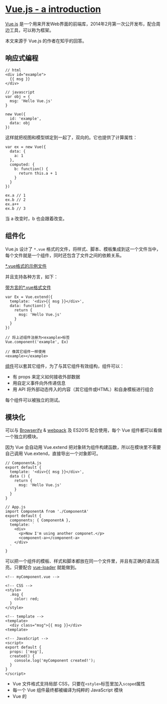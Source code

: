 # [Vue.js - a introduction](http://zhuanlan.zhihu.com/evanyou/20302927)

[Vue.js](http://vuejs.org/) 是一个用来开发Web界面的前端库，2014年2月第一次公开发布，配合周边工具，可以称为框架。

本文来源于 Vue.js 的作者在知乎的回答。

## 响应式编程

```
// html
<div id="example">
  {{ msg }}
</div>

// javascript
var obj = {
  msg: 'Hello Vue.js'
}

new Vue({
  id: 'example',
  data: obj
})
```

这样就把视图和模型绑定到一起了，双向的。它也提供了计算属性：

```
var ex = new Vue({
  data: {
    a: 1
  },
  computed: {
    b: function() {
      return this.a + 1
    }
  }
})

ex.a // 1
ex.b // 2
ex.a++  
ex.b // 3
```

当 a 改变时，b 也会跟着改变。

## 组件化

Vue.js 设计了 `*.vue` 格式的文件，将样式、脚本、模板集成到这一个文件当中，每个文件就是一个组件，同时还包含了文件之间的依赖关系。

[*.vue格式的示例文件](http://vuejs.org/images/vue-component.png)

并且支持各种方言，如下：

[带方言的*.vue格式文件](http://vuejs.org/images/vue-component-with-pre-processors.png)

```
var Ex = Vue.extend({
  template: '<div>{{ msg }}</div>',
  data: function() {
    return {
      msg: 'Hello Vue.js'
    }
  }
})

// 将上述组件注册为<example>标签
Vue.component('example', Ex)

// 像其它组件一样使用
<example></example>
```

[组件](http://cn.vuejs.org/guide/components.html)可以套其它组件，为了与其它组件有效组构，组件可以： 

- 有 props 来定义如何接收外部数据
- 用自定义事件向外传递信息
- 用 <slot> API 将外部动态传入的内容（其它组件或HTML）和自身模板进行组合

每个组件可以被独立的测试。

## 模块化

可以与 [Browserify](http://browserify.org/) & [webpack](http://webpack.github.io/) 及 ES2015 配合使用，每个 Vue 组件都可以看做一个独立的模块。

因为 Vue 会自动用 Vue.extend 把对象转为组件构建函数，所以在模块里不需要自己调用 Vue.extend，直接导出一个对象即可。

```
// ComponentA.js
export default {
  template: '<div>{{ msg }}</div>',
  data () {
    return {
      msg: 'Hello Vue.js'
    }
  }
}

// App.js
import ComponentA from './ComponentA'
export default {
  components: { ComponentA },
  template: `
    <div>
      <p>Now I'm using another componet.</p>
      <component-a></component-a>
    </div>
  `
}
```

可以把一个组件的模板、样式和脚本都放在同一个文件里，并且有正确的语法高亮。只要配合 [vue-loader](https://github.com/vuejs/vue-loader) 就能做到。

```
<!-- myComponent.vue -->

<!-- CSS -->
<style>
  .msg {
    color: red;
  }
</style>

<!-- template -->
<template>
  <div class="msg">{{ msg }}</div>
<template>

<!-- JavaScript -->
<script>
export default {
  props: ['msg'],
  created() {
    console.log('myComponent created!');
  }
}
</script>
```

- Vue 文件格式支持局部 CSS，只要在`<style>`标签里加入`scoped`属性
- 每一个 Vue 组件最终都被编译为纯粹的 JavaScript 模块
- Vue 的 <script> 默认支持 ES2015
- 可以在每一个语言块中使用预处理器
- 当使用 webpack + vue-loader 时，可以借助 webpack 将静态资源作为模块依赖来处理

![具体的 Vue 组件](https://pic4.zhimg.com/6af17bf9a1a6eadb50d5545313c1db77_b.jpg)

![支持热替换](http://blog.evanyou.me/images/vue-hot.gif)

## 动画

Vue 的反应式系统使得它可以用来开发数据驱动的逐帧动画，这一类逐帧动画在基于脏检查或是 Vitual DOM 的框架中，往往会导致性能问题，而 Vue 是改了什么计算什么，性能不是问题。

## 路由

单页应用必备。

```
// JavaScript
import Vue from 'vue'
import VueRouter from 'vue-router'
impot App from './app.vue'
import ViewA from './view-a.vue'
import ViewB from './view-b.vue'

Vue.use(VueRouter)

const router = new VueRouter()

router.map({
  '/a': { component: ViewA },
  '/b': { component: ViewB }
})

router.start(App, '#app')

// HTML
<div>
  <h1>This is the layout that won't change</h1>
  <router-view><!-- matched component renders here --></router-view>
</div>
```

[实例](https://github.com/vuejs/vue-hackernews)

[更多](http://teahour.fm/2015/08/16/vuejs-creator-evan-you.html)

vue-loader是webpack插件，webpack是前端构建工具。NodeJS符合CommonJS的模块格式，在ES6出来前，前端模块化最早有AMD格式（浏览器里异步加载）。Browserify把用CommonJS规范写的脚本打包成一个文件放在浏览器里跑，后来webpack出现了。